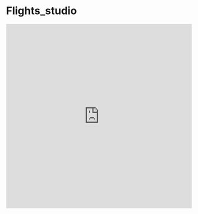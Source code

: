 # Flights_studio
<iframe width="100%" height="500px" src="https://studio.foursquare.com/public/cb363a0b-a11a-436d-9ecf-c848b70702d4/embed" frameborder="0" allowfullscreen></iframe>
